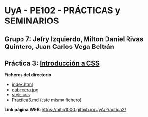 # UyA - PE102 - PRÁCTICAS y SEMINARIOS
## Grupo 7: Jefry Izquierdo, Milton Daniel Rivas Quintero, Juan Carlos Vega Beltrán


## Práctica 3: [Introducción a CSS](https://nitro1000.github.io/UyA/Practica3/)

**Ficheros del directorio**
  - [index.html](https://github.com/Nitro1000/UyA/blob/master/Practica2/index.html)
  - [cabecera.jpg](https://github.com/Nitro1000/UyA/blob/master/Practica2/MapaConceptual.jpg)
  - [style.css](https://github.com/Nitro1000/UyA/blob/master/Practica2/MapaConceptual.jpg)
  - [Practica3.md](https://github.com/Nitro1000/UyA/blob/master/Practica2/Practica2.md) (este mismo fichero)

**Link página WEB**: https://nitro1000.github.io/UyA/Practica2/
